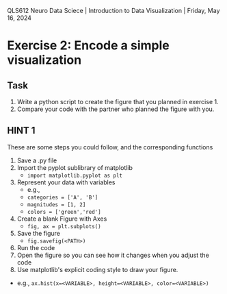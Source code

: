 QLS612 Neuro Data Sciece | Introduction to Data Visualization | Friday, May 16, 2024

# Exercise 2: Encode a simple visualization

## Task
1. Write a python script to create the figure that you planned in exercise 1.
2. Compare your code with the partner who planned the figure with you.

## HINT 1
These are some steps you could follow, and the corresponding functions
1. Save a .py file
2. Import the pyplot sublibrary of matplotlib
   - `import matplotlib.pyplot as plt`
3. Represent your data with variables
   - e.g.,
   - `categories = ['A', 'B']`
   - `magnitudes = [1, 2]`
   - `colors = ['green','red']`
4. Create a blank Figure with Axes
   - `fig, ax = plt.subplots()`
5. Save the figure
   - `fig.savefig(<PATH>)`
6. Run the code
7. Open the figure so you can see how it changes when you adjust the code
8.  Use matplotlib's explicit coding style to draw your figure.
   - e.g., `ax.hist(x=<VARIABLE>, height=<VARIABLE>, color=<VARIABLE>)`
